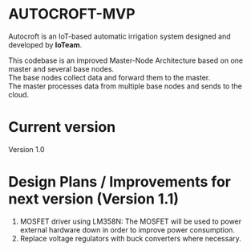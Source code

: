 # AUTOCROFT-MVP

Autocroft is an IoT-based automatic irrigation system designed and developed by **IoTeam**.

This codebase is an improved Master-Node Architecture based on one master and several base nodes.  
The base nodes collect data and forward them to the master.  
The master processes data from multiple base nodes and sends to the cloud.    

# Current version  
Version 1.0

# Design Plans / Improvements for next version (Version 1.1) 
1. MOSFET driver using LM358N: The MOSFET will be used to power external hardware down in order to improve power consumption.  
2. Replace voltage regulators with buck converters where necessary.  

  


